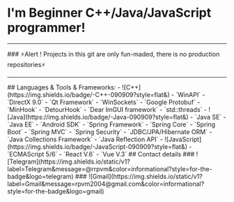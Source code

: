 # I'm Beginner C++/Java/JavaScript programmer!
<hr>
### ⚡Alert ! Projects in this git are only fun-maded, there is no production repositories⚡
<hr>
## Languages & Tools & Frameworks:
- ![C++](https://img.shields.io/badge/-C++-090909?style=flat&)
    - `WinAPI`
    - `DirectX 9.0`
    - `Qt Framework`
    - `WinSockets`
    - `Google Protobuf`
    - `MinHook`
    - `DetourHook`
    - `Dear ImGUI framework`
    - `std::threads`
- ![Java](https://img.shields.io/badge/-Java-090909?style=flat&)
    - `Java SE`
    - `Java EE`
    - `Android SDK`
    - `Spring Framework`
        - `Spring Core`
        - `Spring Boot`
        - `Spring MVC`
        - `Spring Security`
    - `JDBC/JPA/Hibernate ORM`
    - `Java Collections Framework`
    - `Java Reflection API`
- ![JavaScript](https://img.shields.io/badge/-JavaScript-090909?style=flat&)
    - `ECMAScript 5/6`
    - `React V.6`
    - `Vue V.3`
## Contact details
### ![Telegram](https://img.shields.io/static/v1?label=Telegram&message=@rrpvm&color=informational?style=for-the-badge&logo=telegram)
### ![Gmail](https://img.shields.io/static/v1?label=Gmail&message=rpvm2004@gmail.com&color=informational?style=for-the-badge&logo=gmail)
